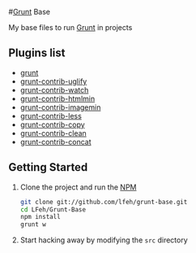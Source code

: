 #[Grunt](http://gruntjs.com/) Base

My base files to run [Grunt](http://gruntjs.com/) in projects

## Plugins list

* [grunt](http://gruntjs.com/)
* [grunt-contrib-uglify](https://github.com/gruntjs/grunt-contrib-uglify)
* [grunt-contrib-watch](https://github.com/gruntjs/grunt-contrib-watch)
* [grunt-contrib-htmlmin](https://github.com/gruntjs/grunt-contrib-htmlmin)
* [grunt-contrib-imagemin](https://github.com/gruntjs/grunt-contrib-imagemin)
* [grunt-contrib-less](https://github.com/gruntjs/grunt-contrib-less)
* [grunt-contrib-copy](https://github.com/gruntjs/grunt-contrib-copy)
* [grunt-contrib-clean](https://github.com/gruntjs/grunt-contrib-clean)
* [grunt-contrib-concat](https://github.com/gruntjs/grunt-contrib-concat)

## Getting Started

1. Clone the project and run the [NPM](https://npmjs.org/)

	``` bash
	git clone git://github.com/lfeh/grunt-base.git
	cd LFeh/Grunt-Base
	npm install
	grunt w
	```

1. Start hacking away by modifying the `src` directory

